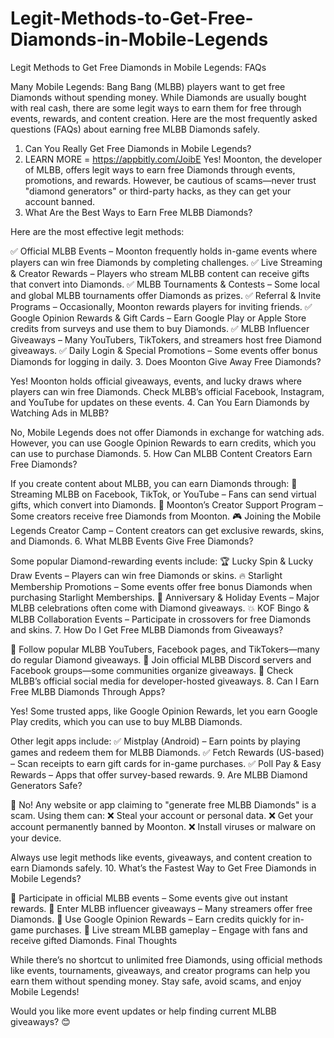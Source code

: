 # Legit-Methods-to-Get-Free-Diamonds-in-Mobile-Legends
Legit Methods to Get Free Diamonds in Mobile Legends: FAQs

Many Mobile Legends: Bang Bang (MLBB) players want to get free Diamonds without spending money. While Diamonds are usually bought with real cash, there are some legit ways to earn them for free through events, rewards, and content creation. Here are the most frequently asked questions (FAQs) about earning free MLBB Diamonds safely.
1. Can You Really Get Free Diamonds in Mobile Legends?
2. LEARN MORE = https://appbitly.com/JoibE
Yes! Moonton, the developer of MLBB, offers legit ways to earn free Diamonds through events, promotions, and rewards. However, be cautious of scams—never trust "diamond generators" or third-party hacks, as they can get your account banned.
2. What Are the Best Ways to Earn Free MLBB Diamonds?

Here are the most effective legit methods:

✅ Official MLBB Events – Moonton frequently holds in-game events where players can win free Diamonds by completing challenges.
✅ Live Streaming & Creator Rewards – Players who stream MLBB content can receive gifts that convert into Diamonds.
✅ MLBB Tournaments & Contests – Some local and global MLBB tournaments offer Diamonds as prizes.
✅ Referral & Invite Programs – Occasionally, Moonton rewards players for inviting friends.
✅ Google Opinion Rewards & Gift Cards – Earn Google Play or Apple Store credits from surveys and use them to buy Diamonds.
✅ MLBB Influencer Giveaways – Many YouTubers, TikTokers, and streamers host free Diamond giveaways.
✅ Daily Login & Special Promotions – Some events offer bonus Diamonds for logging in daily.
3. Does Moonton Give Away Free Diamonds?

Yes! Moonton holds official giveaways, events, and lucky draws where players can win free Diamonds. Check MLBB’s official Facebook, Instagram, and YouTube for updates on these events.
4. Can You Earn Diamonds by Watching Ads in MLBB?

No, Mobile Legends does not offer Diamonds in exchange for watching ads. However, you can use Google Opinion Rewards to earn credits, which you can use to purchase Diamonds.
5. How Can MLBB Content Creators Earn Free Diamonds?

If you create content about MLBB, you can earn Diamonds through:
🎥 Streaming MLBB on Facebook, TikTok, or YouTube – Fans can send virtual gifts, which convert into Diamonds.
🎁 Moonton’s Creator Support Program – Some creators receive free Diamonds from Moonton.
🎮 Joining the Mobile Legends Creator Camp – Content creators can get exclusive rewards, skins, and Diamonds.
6. What MLBB Events Give Free Diamonds?

Some popular Diamond-rewarding events include:
🏆 Lucky Spin & Lucky Draw Events – Players can win free Diamonds or skins.
🔥 Starlight Membership Promotions – Some events offer free bonus Diamonds when purchasing Starlight Memberships.
🎉 Anniversary & Holiday Events – Major MLBB celebrations often come with Diamond giveaways.
💥 KOF Bingo & MLBB Collaboration Events – Participate in crossovers for free Diamonds and skins.
7. How Do I Get Free MLBB Diamonds from Giveaways?

🔎 Follow popular MLBB YouTubers, Facebook pages, and TikTokers—many do regular Diamond giveaways.
📲 Join official MLBB Discord servers and Facebook groups—some communities organize giveaways.
🎁 Check MLBB’s official social media for developer-hosted giveaways.
8. Can I Earn Free MLBB Diamonds Through Apps?

Yes! Some trusted apps, like Google Opinion Rewards, let you earn Google Play credits, which you can use to buy MLBB Diamonds.

Other legit apps include:
✅ Mistplay (Android) – Earn points by playing games and redeem them for MLBB Diamonds.
✅ Fetch Rewards (US-based) – Scan receipts to earn gift cards for in-game purchases.
✅ Poll Pay & Easy Rewards – Apps that offer survey-based rewards.
9. Are MLBB Diamond Generators Safe?

🚫 No! Any website or app claiming to "generate free MLBB Diamonds" is a scam. Using them can:
❌ Steal your account or personal data.
❌ Get your account permanently banned by Moonton.
❌ Install viruses or malware on your device.

Always use legit methods like events, giveaways, and content creation to earn Diamonds safely.
10. What’s the Fastest Way to Get Free Diamonds in Mobile Legends?

🚀 Participate in official MLBB events – Some events give out instant rewards.
🚀 Enter MLBB influencer giveaways – Many streamers offer free Diamonds.
🚀 Use Google Opinion Rewards – Earn credits quickly for in-game purchases.
🚀 Live stream MLBB gameplay – Engage with fans and receive gifted Diamonds.
Final Thoughts

While there’s no shortcut to unlimited free Diamonds, using official methods like events, tournaments, giveaways, and creator programs can help you earn them without spending money. Stay safe, avoid scams, and enjoy Mobile Legends!

Would you like more event updates or help finding current MLBB giveaways? 😊

